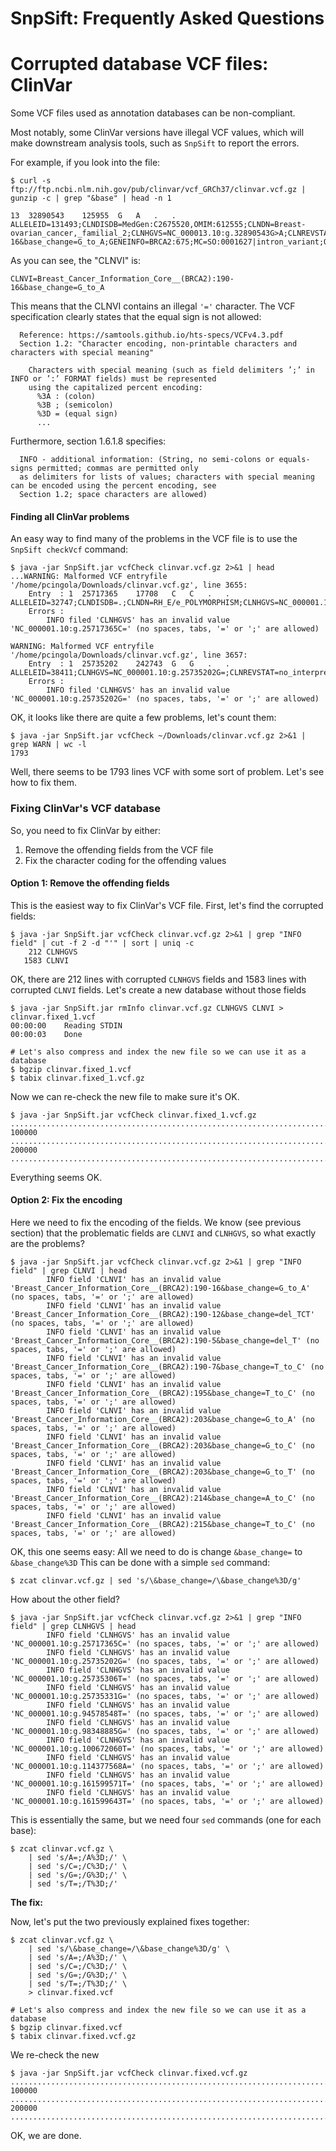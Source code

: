 # SnpSift: Frequently Asked Questions

# Corrupted database VCF files: ClinVar

Some VCF files used as annotation databases can be non-compliant.

Most notably, some ClinVar versions have illegal VCF values, which will make downstream analysis tools, such as `SnpSift` to report the errors.

For example, if you look into the file:

```
$ curl -s ftp://ftp.ncbi.nlm.nih.gov/pub/clinvar/vcf_GRCh37/clinvar.vcf.gz | gunzip -c | grep "&base" | head -n 1

13	32890543	125955	G	A	.	.	ALLELEID=131493;CLNDISDB=MedGen:C2675520,OMIM:612555;CLNDN=Breast-ovarian_cancer,_familial_2;CLNHGVS=NC_000013.10:g.32890543G>A;CLNREVSTAT=no_assertion_criteria_provided;CLNSIG=Uncertain_significance;CLNVC=single_nucleotide_variant;CLNVCSO=SO:0001483;CLNVI=Breast_Cancer_Information_Core__(BRCA2):190-16&base_change=G_to_A;GENEINFO=BRCA2:675;MC=SO:0001627|intron_variant;ORIGIN=1;RS=276174799
```

As you can see, the "CLNVI" is:

```
CLNVI=Breast_Cancer_Information_Core__(BRCA2):190-16&base_change=G_to_A
```

This means that the CLNVI contains an illegal `'='` character.
The VCF specification clearly states that the equal sign is not allowed:

```
  Reference: https://samtools.github.io/hts-specs/VCFv4.3.pdf
  Section 1.2: "Character encoding, non-printable characters and characters with special meaning"

    Characters with special meaning (such as field delimiters ’;’ in INFO or ’:’ FORMAT fields) must be represented
    using the capitalized percent encoding:
      %3A : (colon)
      %3B ; (semicolon)
      %3D = (equal sign)
      ...
```

Furthermore, section 1.6.1.8 specifies:

```
  INFO - additional information: (String, no semi-colons or equals-signs permitted; commas are permitted only
  as delimiters for lists of values; characters with special meaning can be encoded using the percent encoding, see
  Section 1.2; space characters are allowed) 
```

#### Finding all ClinVar problems

An easy way to find many of the problems in the VCF file is to use the `SnpSift checkVcf` command:

```
$ java -jar SnpSift.jar vcfCheck clinvar.vcf.gz 2>&1 | head
...WARNING: Malformed VCF entryfile '/home/pcingola/Downloads/clinvar.vcf.gz', line 3655:
	Entry  : 1	25717365	17708	C	C	.	.	ALLELEID=32747;CLNDISDB=.;CLNDN=RH_E/e_POLYMORPHISM;CLNHGVS=NC_000001.10:g.25717365C=;CLNREVSTAT=no_assertion_criteria_provided;CLNSIG=Benign;CLNVC=single_nucleotide_variant;CLNVCSO=SO:0001483;CLNVI=OMIM_Allelic_Variant:111700.0001;GENEINFO=RHCE:6006;MC=SO:0001627|intron_variant,SO:0001819|synonymous_variant;ORIGIN=1;RS=609320
	Errors :
		INFO filed 'CLNHGVS' has an invalid value 'NC_000001.10:g.25717365C=' (no spaces, tabs, '=' or ';' are allowed)

WARNING: Malformed VCF entryfile '/home/pcingola/Downloads/clinvar.vcf.gz', line 3657:
	Entry  : 1	25735202	242743	G	G	.	.	ALLELEID=38411;CLNHGVS=NC_000001.10:g.25735202G=;CLNREVSTAT=no_interpretation_for_the_single_variant;CLNVC=single_nucleotide_variant;CLNVCSO=SO:0001483;CLNVI=OMIM_Allelic_Variant:111700.0002;GENEINFO=RHCE:6006;MC=SO:0001819|synonymous_variant;ORIGIN=1;RS=676785;SSR=1;CLNDISDBINCL=.;CLNDNINCL=RH_C/c_POLYMORPHISM;CLNSIGINCL=17709:Benign
	Errors :
		INFO filed 'CLNHGVS' has an invalid value 'NC_000001.10:g.25735202G=' (no spaces, tabs, '=' or ';' are allowed)
```

OK, it looks like there are quite a few problems, let's count them:

```
$ java -jar SnpSift.jar vcfCheck ~/Downloads/clinvar.vcf.gz 2>&1 | grep WARN | wc -l
1793
```

Well, there seems to be 1793 lines VCF with some sort of problem.
Let's see how to fix them.

### Fixing ClinVar's VCF database

So, you need to fix ClinVar by either: 

1. Remove the offending fields from the VCF file
1. Fix the character coding for the offending values

#### Option 1: Remove the offending fields

This is the easiest way to fix ClinVar's VCF file.
First, let's find the corrupted fields:
```
$ java -jar SnpSift.jar vcfCheck clinvar.vcf.gz 2>&1 | grep "INFO field" | cut -f 2 -d "'" | sort | uniq -c
    212 CLNHGVS
   1583 CLNVI
```
OK, there are 212 lines with corrupted `CLNHGVS` fields and 1583 lines with corrupted `CLNVI` fields.
Let's create a new database without those fields

```
$ java -jar SnpSift.jar rmInfo clinvar.vcf.gz CLNHGVS CLNVI > clinvar.fixed_1.vcf
00:00:00	Reading STDIN
00:00:03	Done

# Let's also compress and index the new file so we can use it as a database
$ bgzip clinvar.fixed_1.vcf 
$ tabix clinvar.fixed_1.vcf.gz 
```

Now we can re-check the new file to make sure it's OK.
```
$ java -jar SnpSift.jar vcfCheck clinvar.fixed_1.vcf.gz 
....................................................................................................
100000	....................................................................................................
200000	..................................................................................................
```
Everything seems OK.

#### Option 2: Fix the encoding

Here we need to fix the encoding of the fields.
We know (see previous section) that the problematic fields are `CLNVI` and `CLNHGVS`, so what exactly are the problems?

```
$ java -jar SnpSift.jar vcfCheck clinvar.vcf.gz 2>&1 | grep "INFO field" | grep CLNVI | head
		INFO field 'CLNVI' has an invalid value 'Breast_Cancer_Information_Core__(BRCA2):190-16&base_change=G_to_A' (no spaces, tabs, '=' or ';' are allowed)
		INFO field 'CLNVI' has an invalid value 'Breast_Cancer_Information_Core__(BRCA2):190-12&base_change=del_TCT' (no spaces, tabs, '=' or ';' are allowed)
		INFO field 'CLNVI' has an invalid value 'Breast_Cancer_Information_Core__(BRCA2):190-5&base_change=del_T' (no spaces, tabs, '=' or ';' are allowed)
		INFO field 'CLNVI' has an invalid value 'Breast_Cancer_Information_Core__(BRCA2):190-7&base_change=T_to_C' (no spaces, tabs, '=' or ';' are allowed)
		INFO field 'CLNVI' has an invalid value 'Breast_Cancer_Information_Core__(BRCA2):195&base_change=T_to_C' (no spaces, tabs, '=' or ';' are allowed)
		INFO field 'CLNVI' has an invalid value 'Breast_Cancer_Information_Core__(BRCA2):203&base_change=G_to_A' (no spaces, tabs, '=' or ';' are allowed)
		INFO field 'CLNVI' has an invalid value 'Breast_Cancer_Information_Core__(BRCA2):203&base_change=G_to_C' (no spaces, tabs, '=' or ';' are allowed)
		INFO field 'CLNVI' has an invalid value 'Breast_Cancer_Information_Core__(BRCA2):203&base_change=G_to_T' (no spaces, tabs, '=' or ';' are allowed)
		INFO field 'CLNVI' has an invalid value 'Breast_Cancer_Information_Core__(BRCA2):214&base_change=A_to_C' (no spaces, tabs, '=' or ';' are allowed)
		INFO field 'CLNVI' has an invalid value 'Breast_Cancer_Information_Core__(BRCA2):215&base_change=T_to_C' (no spaces, tabs, '=' or ';' are allowed)
```
OK, this one seems easy: All we need to do is change `&base_change=` to `&base_change%3D`
This can be done with a simple `sed` command:

```
$ zcat clinvar.vcf.gz | sed 's/\&base_change=/\&base_change%3D/g'
```

How about the other field?
```
$ java -jar SnpSift.jar vcfCheck clinvar.vcf.gz 2>&1 | grep "INFO field" | grep CLNHGVS | head
		INFO field 'CLNHGVS' has an invalid value 'NC_000001.10:g.25717365C=' (no spaces, tabs, '=' or ';' are allowed)
		INFO field 'CLNHGVS' has an invalid value 'NC_000001.10:g.25735202G=' (no spaces, tabs, '=' or ';' are allowed)
		INFO field 'CLNHGVS' has an invalid value 'NC_000001.10:g.25735306T=' (no spaces, tabs, '=' or ';' are allowed)
		INFO field 'CLNHGVS' has an invalid value 'NC_000001.10:g.25735331G=' (no spaces, tabs, '=' or ';' are allowed)
		INFO field 'CLNHGVS' has an invalid value 'NC_000001.10:g.94578548T=' (no spaces, tabs, '=' or ';' are allowed)
		INFO field 'CLNHGVS' has an invalid value 'NC_000001.10:g.98348885G=' (no spaces, tabs, '=' or ';' are allowed)
		INFO field 'CLNHGVS' has an invalid value 'NC_000001.10:g.100672060T=' (no spaces, tabs, '=' or ';' are allowed)
		INFO field 'CLNHGVS' has an invalid value 'NC_000001.10:g.114377568A=' (no spaces, tabs, '=' or ';' are allowed)
		INFO field 'CLNHGVS' has an invalid value 'NC_000001.10:g.161599571T=' (no spaces, tabs, '=' or ';' are allowed)
		INFO field 'CLNHGVS' has an invalid value 'NC_000001.10:g.161599643T=' (no spaces, tabs, '=' or ';' are allowed)
```

This is essentially the same, but we need four `sed` commands (one for each base):
```
$ zcat clinvar.vcf.gz \
    | sed 's/A=;/A%3D;/' \
    | sed 's/C=;/C%3D;/' \
    | sed 's/G=;/G%3D;/' \
    | sed 's/T=;/T%3D;/'
```

**The fix:**

Now, let's put the two previously explained fixes together:
```
$ zcat clinvar.vcf.gz \
    | sed 's/\&base_change=/\&base_change%3D/g' \
    | sed 's/A=;/A%3D;/' \
    | sed 's/C=;/C%3D;/' \
    | sed 's/G=;/G%3D;/' \
    | sed 's/T=;/T%3D;/' \
    > clinvar.fixed.vcf

# Let's also compress and index the new file so we can use it as a database
$ bgzip clinvar.fixed.vcf 
$ tabix clinvar.fixed.vcf.gz 
```

We re-check the new
```
$ java -jar SnpSift.jar vcfCheck clinvar.fixed.vcf.gz 
....................................................................................................
100000	....................................................................................................
200000	..................................................................................................
```
OK, we are done.
